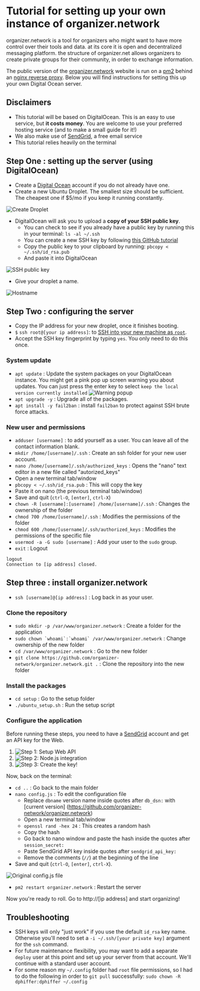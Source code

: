 # Tutorial for setting up your own instance of organizer.network

organizer.network is a tool for organizers who might want to have more control over their tools and data. at its core it is open and decentralized messaging platform. the structure of organizer.net allows organizers to create private groups for their community, in order to exchange information.

The public version of the [organizer.network](https://organizer.network/) website is run on a [pm2](http://pm2.keymetrics.io/) behind an [nginx reverse proxy](https://docs.nginx.com/nginx/admin-guide/web-server/reverse-proxy/). Below you will find instructions for setting this up your own Digital Ocean server.

## Disclaimers
* This tutorial will be based on DigitalOcean. This is an easy to use service, but **it costs money**. You are welcome to use your preferred hosting service (and to make a small guide for it!)
* We also make use of [SendGrid](https://sendgrid.com), a free email service
* This tutorial relies heavily on the terminal

## Step One : setting up the server (using DigitalOcean)
* Create a [Digital Ocean](https://www.digitalocean.com/) account if you do not already have one.
* Create a new Ubuntu Droplet. The smallest size should be sufficient. The cheapest one if $5/mo if you keep it running constantly.

![Create Droplet](img/1.png)

* DigitalOcean will ask you to upload a **copy of your SSH public key**.
  * You can check to see if you already have a public key by running this in your terminal: `ls -al ~/.ssh`
  * You can create a new SSH key by following [this GitHub tutorial](https://help.github.com/articles/generating-a-new-ssh-key-and-adding-it-to-the-ssh-agent)
  * Copy the public key to your clipboard by running: `pbcopy < ~/.ssh/id_rsa.pub`
  * And paste it into DigitalOcean

![SSH public key](img/2.png)

* Give your droplet a name.

![Hostname](img/3.png)


## Step Two : configuring the server

* Copy the IP address for your new droplet, once it finishes booting.
* `$` `ssh root@[your ip address]`: to [SSH into your new machine as `root`](https://www.quora.com/What-does-it-mean-to-SSH-into-something).
* Accept the SSH key fingerprint by typing `yes`. You only need to do this once.

### System update
* `apt update` : Update the system packages on your DigitalOcean instance. You might get a pink pop up screen warning you about updates. You can just press the enter key to select `keep the local version currently installed`
![Warning popup](img/pink.png)
* `apt upgrade -y` : Upgrade all of the packages.
* `apt install -y fail2ban` : install `fail2ban` to protect against SSH brute force attacks.

### New user and permissions
* `adduser [username]` : to add yourself as a user. You can leave all of the contact information blank.
* `mkdir /home/[username]/.ssh` : Create an ssh folder for your new user account.
* `nano /home/[username]/.ssh/authorized_keys` : Opens the "nano" text editor in a new file called "autorized_keys"
* Open a new terminal tab/window
* `pbcopy < ~/.ssh/id_rsa.pub` : This will copy the key
* Paste it on nano (the previous terminal tab/window)
* Save and quit (`ctrl-O`, `[enter]`, `ctrl-X`)
* `chown -R [username]:[username] /home/[username]/.ssh` : Changes the ownership of the folder
* `chmod 700 /home/[username]/.ssh` : Modifies the permissions of the folder
* `chmod 600 /home/[username]/.ssh/authorized_keys` : Modifies the permissions of the specific file
* `usermod -a -G sudo [username]` : Add your user to the `sudo` group.
* `exit` : Logout

```
logout
Connection to [ip address] closed.
```


## Step three : install organizer.network
* `ssh [username]@[ip address]` : Log back in as your user.

### Clone the repository
* `sudo mkdir -p /var/www/organizer.network` : Create a folder for the application
* ``sudo chown `whoami`:`whoami` /var/www/organizer.network`` : Change ownership of the new folder
* `cd /var/www/organizer.network` : Go to the new folder
* `git clone https://github.com/organizer-network/organizer.network.git .` : Clone the repository into the new folder

### Install the packages
* `cd setup` : Go to the setup folder
* `./ubuntu_setup.sh` : Run the setup script

### Configure the application

Before running these steps, you need to have a [SendGrid](https://sendgrid.com/) account and get an API key for the Web.
1. ![Step 1: Setup Web API](img/sendgrid1.png)
2. ![Step 2: Node.js integration](img/sendgrid2.png)
3. ![Step 3: Create the key!](img/sendgrid3.png)

Now, back on the terminal:
* `cd ..` : Go back to the main folder
* `nano config.js` : To edit the configuration file
  * Replace `dbname` version name inside quotes after `db_dsn:` with [current version] (https://github.com/organizer-network/organizer.network)
  * Open a new terminal tab/window
  * `openssl rand -hex 24` : This creates a random hash
  * Copy the hash
  * Go back to nano window and paste the hash inside the quotes after `session_secret:`
  * Paste SendGrid API key inside quotes after `sendgrid_api_key:`
  * Remove the comments (`//`) at the beginning of the line
* Save and quit (`ctrl-O`, `[enter]`, `ctrl-X`).

![Original config.js file](configfile.png)

* `pm2 restart organizer.network` : Restart the server


Now you're ready to roll. Go to http://[ip address] and start organizing!


## Troubleshooting
* SSH keys will only "just work" if you use the default `id_rsa` key name. Otherwise you'll need to set a `-i ~/.ssh/[your private key]` argument for the `ssh` command.
* For future maintenance flexibility, you may want to add a separate `deploy` user at this point and set up your server from that account. We'll continue with a standard user account.
* For some reason my `~/.config` folder had `root` file permissions, so I had to do the following in order to `git pull` successfully: `sudo chown -R dphiffer:dphiffer ~/.config`
